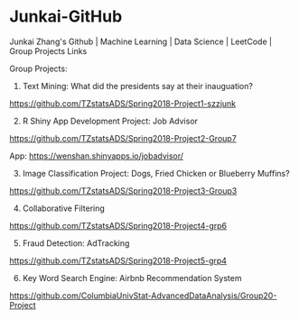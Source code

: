 # Junkai-GitHub
Junkai Zhang's Github | Machine Learning | Data Science | LeetCode | Group Projects Links

Group Projects:

1. Text Mining: What did the presidents say at their inauguation?

https://github.com/TZstatsADS/Spring2018-Project1-szzjunk

2. R Shiny App Development Project: Job Advisor

https://github.com/TZstatsADS/Spring2018-Project2-Group7

App: https://wenshan.shinyapps.io/jobadvisor/

3. Image Classification Project: Dogs, Fried Chicken or Blueberry Muffins?

https://github.com/TZstatsADS/Spring2018-Project3-Group3

4. Collaborative Filtering

https://github.com/TZstatsADS/Spring2018-Project4-grp6

5. Fraud Detection: AdTracking

https://github.com/TZstatsADS/Spring2018-Project5-grp4

6. Key Word Search Engine: Airbnb Recommendation System

https://github.com/ColumbiaUnivStat-AdvancedDataAnalysis/Group20-Project
